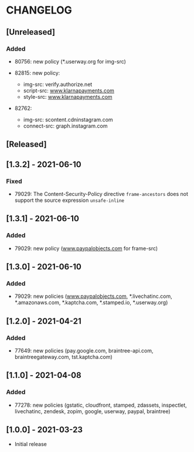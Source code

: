 # CHANGELOG

## [Unreleased]
### Added
- 80756: new policy (*.userway.org for img-src)
- 82815: new policy:
    - img-src: verify.authorize.net
    - script-src: www.klarnapayments.com
    - style-src: www.klarnapayments.com
    
- 82762:
    - img-src: scontent.cdninstagram.com
    - connect-src: graph.instagram.com

## [Released]

## [1.3.2] - 2021-06-10
### Fixed
- 79029: The Content-Security-Policy directive `frame-ancestors` does not support the source expression `unsafe-inline`
## [1.3.1] - 2021-06-10
### Added
- 79029: new policy (www.paypalobjects.com for frame-src)
## [1.3.0] - 2021-06-10
### Added
- 79029: new policies (www.paypalobjects.com, *.livechatinc.com, *.amazonaws.com, *.kaptcha.com, *.stamped.io, *.userway.org)
## [1.2.0] - 2021-04-21
### Added
- 77649: new policies (pay.google.com, braintree-api.com, braintreegateway.com, tst.kaptcha.com)

## [1.1.0] - 2021-04-08
### Added
- 77278: new policies (gstatic, cloudfront, stamped, zdassets, inspectlet, livechatinc, zendesk, zopim, google, userway, paypal, braintree)

## [1.0.0] - 2021-03-23
- Initial release
